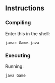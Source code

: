 ## Instructions
### Compiling
Enter this in the shell: 
```
javac Game.java
```
### Executing
Running:
```
java Game
```

